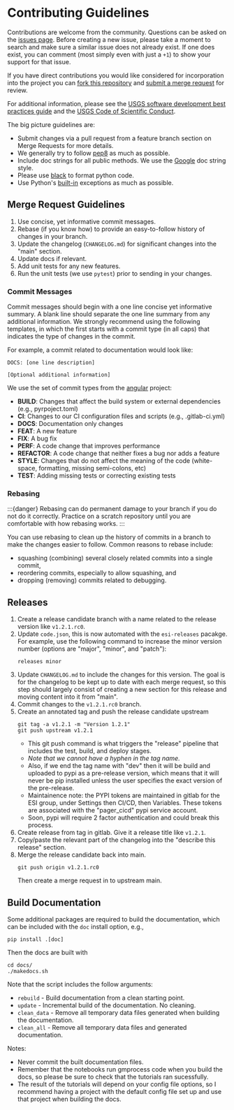 # Contributing Guidelines

Contributions are welcome from the community. Questions can be asked on the
[issues page][1]. Before creating a new issue, please take a moment to search
and make sure a similar issue does not already exist. If one does exist, you
can comment (most simply even with just a `+1`) to show your support for that
issue.

If you have direct contributions you would like considered for incorporation
into the project you can [fork this repository][2] and
[submit a merge request][3] for review.

For additional information, please see the [USGS software development best
practices guide][4] and the [USGS Code of Scientific Conduct][5]. 

The big picture guidelines are: 

- Submit changes via a pull request from a feature branch section on Merge Requests for more details.
- We generally try to follow [pep8](https://www.python.org/dev/peps/pep-0008/) as much as possible.
- Include doc strings for all public methods. We use the [Google][6] doc string style.
- Please use [black][7] to format python code.
- Use Python's [built-in][8] exceptions as much as possible.


## Merge Request Guidelines

1. Use concise, yet informative commit messages.
2. Rebase (if you know how) to provide an easy-to-follow history of changes in your branch.
3. Update the changelog (`CHANGELOG.md`) for significant changes into the "main" section.
4. Update docs if relevant.
5. Add unit tests for any new features.
6. Run the unit tests (we use ``pytest``) prior to sending in your changes.

### Commit Messages

Commit messages should begin with a one line concise yet informative summary.
A blank line should separate the one line summary from any additional information.
We strongly recommend using the following templates, in which the first starts with
a commit type (in all caps) that indicates the type of changes in the commit.

For example, a commit related to documentation would look like:

```
DOCS: [one line description]

[Optional additional information]
```

We use the set of commit types from the [angular][9] project:
* **BUILD**: Changes that affect the build system or external dependencies (e.g., pyrpoject.toml)
* **CI**: Changes to our CI configuration files and scripts (e.g., .gitlab-ci.yml)
* **DOCS**: Documentation only changes
* **FEAT**: A new feature
* **FIX**: A bug fix
* **PERF**: A code change that improves performance
* **REFACTOR**: A code change that neither fixes a bug nor adds a feature
* **STYLE**: Changes that do not affect the meaning of the code (white-space, formatting, missing semi-colons, etc)
* **TEST**: Adding missing tests or correcting existing tests


### Rebasing

:::{danger}
Rebasing can do permanent damage to your branch if you do not do it correctly.
Practice on a scratch repository until you are comfortable with how rebasing works.
:::

You can use rebasing to clean up the history of commits in a branch to make the changes easier to follow.
Common reasons to rebase include:

* squashing (combining) several closely related commits into a single commit,
* reordering commits, especially to allow squashing, and
* dropping (removing) commits related to debugging.


## Releases

1. Create a release candidate branch with a name related to the release version like `v1.2.1.rc0`.
2. Update `code.json`, this is now automated with the `esi-releases` pacakge. For example, use the following command to increase the minor version number (options are "major", "minor", and "patch"):
   ```
   releases minor
   ```
3. Update `CHANGELOG.md` to include the changes for this version. The goal is for the changelog to be kept up to date with each merge request, so this step should largely consist of creating a new section for this release and moving content into it from "main". 
4. Commit changes to the `v1.2.1.rc0` branch.
5. Create an annotated tag and push the release candidate upstream
   ```
   git tag -a v1.2.1 -m "Version 1.2.1"
   git push upstream v1.2.1
   ```
   - This git push command is what triggers the "release" pipeline that includes the test, build, and deploy stages.
   - *Note that we cannot have a hyphen in the tag name.* 
   - Also, if we end the tag name with "dev" then it will be build and uploaded to pypi as a pre-release version, which means that it will never be pip installed unless the user specifies the exact version of the pre-release.
   - Maintainence note: the PYPI tokens are maintained in gitlab for the ESI group, under Settings then CI/CD, then Variables. These tokens are associated with the "pager_cicd" pypi service account.  
   - Soon, pypi will require 2 factor authentication and could break this process.
6. Create release from tag in gitlab. Give it a release title like `v1.2.1`.
7. Copy/paste the relevant part of the changelog into the "describe this release" section.
8. Merge the release candidate back into main. 
   ```
   git push origin v1.2.1.rc0
   ```
   Then create a merge request in to upstream main.


## Build Documentation

Some additional packages are required to build the documentation, which can be included
with the `doc` install option, e.g.,

```
pip install .[doc]
```

Then the docs are built with

```
cd docs/
./makedocs.sh
```

Note that the script includes the follow arguments:
 - `rebuild` - Build documentation from a clean starting point.
 - `update` - Incremental build of the documentation. No cleaning.
 - `clean_data` - Remove all temporary data files generated when building the documentation.
 - `clean_all` - Remove all temporary data files and generated documentation.


Notes:
 - Never commit the built documentation files.
 - Remember that the notebooks run gmprocess code when you build the docs, 
   so please be sure to check that the tutorials ran sucessfully. 
 - The result of the tutorials will depend on your config file options, 
   so I recommend having a project with the default config file set up 
   and use that project when building the docs. 


[1]: https://code.usgs.gov/ghsc/esi/groundmotion-processing/issues
[2]: https://docs.gitlab.com/ee/user/project/repository/forking_workflow.html
[3]: https://docs.gitlab.com/ee/user/project/merge_requests/
[4]: https://www.usgs.gov/products/software/software-management
[5]: https://www.usgs.gov/about/organization/science-support/science-quality-and-integrity/fundamental-science-practices
[6]: https://sphinxcontrib-napoleon.readthedocs.io/en/latest/example_google.html
[7]: https://github.com/psf/black
[8]: https://docs.python.org/3.8/library/exceptions.html#built-in-exceptions
[9]: https://github.com/angular/angular/blob/22b96b9/CONTRIBUTING.md#type